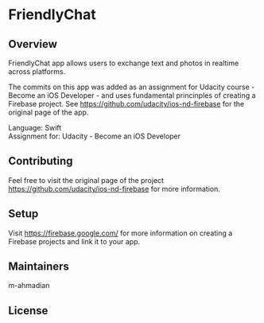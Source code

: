 # FriendlyChat

## Overview
FriendlyChat app allows users to exchange text and photos in realtime across platforms.

The commits on this app was added as an assignment for Udacity course - Become an iOS Developer - and uses fundamental princinples of creating a Firebase project. 
See <https://github.com/udacity/ios-nd-firebase> for the original page of the app.

Language: Swift  
Assignment for: Udacity - Become an iOS Developer

## Contributing
Feel free to visit the original page of the project <https://github.com/udacity/ios-nd-firebase> for more information.

## Setup
Visit <https://firebase.google.com/> for more information on creating a Firebase projects and link it to your app. 

## Maintainers
m-ahmadian

## License
